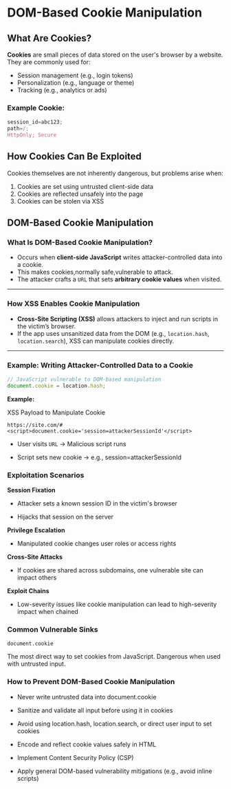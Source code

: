# DOM-Based Cookie Manipulation

## What Are Cookies?

**Cookies** are small pieces of data stored on the user's browser by a website.
They are commonly used for:

- Session management (e.g., login tokens)
- Personalization (e.g., language or theme)
- Tracking (e.g., analytics or ads)

### Example Cookie:

```javascript
session_id=abc123;
path=/;
HttpOnly; Secure
```

## How Cookies Can Be Exploited

Cookies themselves are not inherently dangerous, but problems arise when:

1. Cookies are set using untrusted client-side data
2. Cookies are reflected unsafely into the page
3. Cookies can be stolen via XSS

## DOM-Based Cookie Manipulation

### What Is DOM-Based Cookie Manipulation?

- Occurs when **client-side JavaScript** writes attacker-controlled data into a cookie.
- This makes cookies,normally safe,vulnerable to attack.
- The attacker crafts a `URL` that sets **arbitrary cookie values** when visited.

---

### How XSS Enables Cookie Manipulation

- **Cross-Site Scripting (XSS)** allows attackers to inject and run scripts in the victim’s browser.
- If the app uses unsanitized data from the DOM (e.g., `location.hash`, `location.search`), XSS can manipulate cookies directly.

---

### Example: Writing Attacker-Controlled Data to a Cookie

```js
// JavaScript vulnerable to DOM-based manipulation
document.cookie = location.hash;
```

**Example:**

XSS Payload to Manipulate Cookie

```javascrip
https://site.com/#<script>document.cookie='session=attackerSessionId'</script>
```

- User visits `URL` → Malicious script runs

- Script sets new cookie → e.g., session=attackerSessionId

### Exploitation Scenarios

**Session Fixation**

- Attacker sets a known session ID in the victim's browser

- Hijacks that session on the server

**Privilege Escalation**

- Manipulated cookie changes user roles or access rights

**Cross-Site Attacks**

- If cookies are shared across subdomains, one vulnerable site can impact others

**Exploit Chains**

- Low-severity issues like cookie manipulation can lead to high-severity impact when chained

### Common Vulnerable Sinks

`document.cookie`

The most direct way to set cookies from JavaScript. Dangerous when used with untrusted input.

### How to Prevent DOM-Based Cookie Manipulation

- Never write untrusted data into document.cookie

- Sanitize and validate all input before using it in cookies

- Avoid using location.hash, location.search, or direct user input to set cookies

- Encode and reflect cookie values safely in HTML

- Implement Content Security Policy (CSP)

- Apply general DOM-based vulnerability mitigations (e.g., avoid inline scripts)
